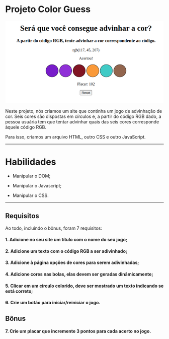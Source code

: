 # Projeto Color Guess

<img src="../../images/COLOR_GUESS.png" alt="Project-logo">

Neste projeto, nós criamos um site que continha um jogo de advinhação de cor. Seis cores são dispostas em círculos e, a partir do código RGB dado, a pessoa usuária tem que tentar advinhar quais das seis cores corresponde àquele código RGB.

Para isso, criamos um arquivo HTML, outro CSS e outro JavaScript.

---

# Habilidades

- Manipular o DOM;

- Manipular o Javascript;

- Manipular o CSS.

---

## Requisitos

Ao todo, incluindo o bônus, foram 7 requisitos:

#### 1. Adicione no seu site um título com o nome do seu jogo;

#### 2. Adicione um texto com o código RGB a ser adivinhado;

#### 3. Adicione à página opções de cores para serem adivinhadas;

#### 4. Adicione cores nas bolas, elas devem ser geradas dinâmicamente;

#### 5. Clicar em um circulo colorido, deve ser mostrado um texto indicando se está correto;

#### 6. Crie um botão para iniciar/reiniciar o jogo.

## Bônus

#### 7. Crie um placar que incremente 3 pontos para cada acerto no jogo.